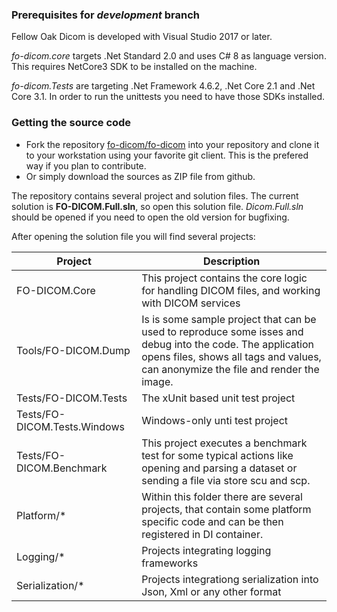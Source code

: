 ### Prerequisites for *development* branch

Fellow Oak Dicom is developed with Visual Studio 2017 or later. 

*fo-dicom.core* targets .Net Standard 2.0 and uses C# 8 as language version. This requires NetCore3 SDK to be installed on the machine.

*fo-dicom.Tests* are targeting .Net Framework 4.6.2, .Net Core 2.1 and .Net Core 3.1. In order to run the unittests you need to have those SDKs installed.


### Getting the source code

- Fork the repository [fo-dicom/fo-dicom](https://github.com/fo-dicom/fo-dicom) into your repository and clone it to your workstation using your favorite git client. This is the prefered way if you plan to contribute.
- Or simply download the sources as ZIP file from github.

The repository contains several project and solution files. The current solution is **FO-DICOM.Full.sln**, so open this solution file. *Dicom.Full.sln* should be opened if you need to open the old version for bugfixing.

After opening the solution file you will find several projects:

Project | Description
----------- | ------------
FO-DICOM.Core | This project contains the core logic for handling DICOM files, and working with DICOM services
Tools/FO-DICOM.Dump | Is is some sample project that can be used to reproduce some isses and debug into the code. The application opens files, shows all tags and values, can anonymize the file and render the image.
Tests/FO-DICOM.Tests | The xUnit based unit test project
Tests/FO-DICOM.Tests.Windows | Windows-only unti test project
Tests/FO-DICOM.Benchmark | This project executes a benchmark test for some typical actions like opening and parsing a dataset or sending a file via store scu and scp.
Platform/* | Within this folder there are several projects, that contain some platform specific code and can be then registered in DI container.
Logging/* | Projects integrating logging frameworks
Serialization/* | Projects integrationg serialization into Json, Xml or any other format



